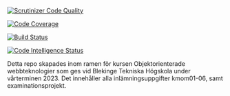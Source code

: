 [![Scrutinizer Code Quality](https://scrutinizer-ci.com/g/linda-sunnergard/mvc/badges/quality-score.png?b=main)](https://scrutinizer-ci.com/g/linda-sunnergard/mvc/?branch=main)

[![Code Coverage](https://scrutinizer-ci.com/g/linda-sunnergard/mvc/badges/coverage.png?b=main)](https://scrutinizer-ci.com/g/linda-sunnergard/mvc/?branch=main)

[![Build Status](https://scrutinizer-ci.com/g/linda-sunnergard/mvc/badges/build.png?b=main)](https://scrutinizer-ci.com/g/linda-sunnergard/mvc/build-status/main)

[![Code Intelligence Status](https://scrutinizer-ci.com/g/linda-sunnergard/mvc/badges/code-intelligence.svg?b=main)](https://scrutinizer-ci.com/code-intelligence)

Detta repo skapades inom ramen för kursen Objektorienterade webbteknologier som ges vid Blekinge Tekniska Högskola under vårterminen 2023. Det innehåller alla inlämningsuppgifter kmom01-06, samt examinationsprojekt.